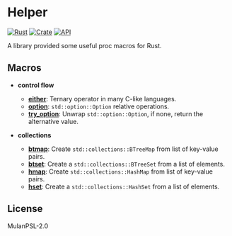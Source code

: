 # Helper

[![Rust](https://github.com/jmjoy/helper/actions/workflows/rust.yml/badge.svg)](https://github.com/jmjoy/helper/actions/workflows/rust.yml)
[![Crate](https://img.shields.io/crates/v/helper.svg)](https://crates.io/crates/helper)
[![API](https://docs.rs/helper/badge.svg)](https://docs.rs/helper)

A library provided some useful proc macros for Rust.

## Macros

- **control flow**

  - [**either**](https://docs.rs/helper/latest/helper/macro.either.html): Ternary operator in many C-like languages.
  - [**option**](https://docs.rs/helper/latest/helper/macro.option.html): `std::option::Option` relative operations.
  - [**try_option**](https://docs.rs/helper/latest/helper/macro.try_option.html): Unwrap `std::option::Option`, if none, return the alternative value.

- **collections**

  - [**btmap**](https://docs.rs/helper/latest/helper/macro.btmap.html): Create `std::collections::BTreeMap` from list of key-value pairs.
  - [**btset**](https://docs.rs/helper/latest/helper/macro.btset.html): Create a `std::collections::BTreeSet` from a list of elements.
  - [**hmap**](https://docs.rs/helper/latest/helper/macro.hmap.html): Create `std::collections::HashMap` from list of key-value pairs.
  - [**hset**](https://docs.rs/helper/latest/helper/macro.hset.html): Create a `std::collections::HashSet` from a list of elements.

## License

MulanPSL-2.0
